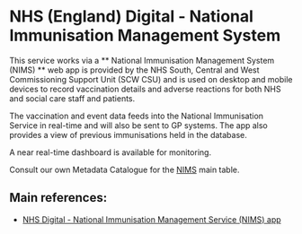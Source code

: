 # NHS (England) Digital - National Immunisation Management System

This service works via a ** National Immunisation Management System (NIMS) ** web app is provided by the NHS South, Central and West Commissioning Support Unit (SCW CSU) and is used on desktop and mobile devices to record vaccination details and adverse reactions for both NHS and social care staff and patients.

The vaccination and event data feeds into the National Immunisation Service in real-time and will also be sent to GP systems. The app also provides a view of previous immunisations held in the database.

A near real-time dashboard is available for monitoring.

Consult our own Metadata Catalogue for the [NIMS](https://github.com/isaric4c/wiki/wiki/NIMS_main_table) main table.



## Main references:

*  [NHS Digital - National Immunisation Management Service (NIMS) app](https://digital.nhs.uk/coronavirus/vaccinations/training-and-onboarding/point-of-care/national-immunisation-management-service-nims-app)
